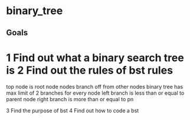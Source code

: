 # binary_tree

Goals
------
1 Find out what a binary search tree is 
2 Find out the rules of bst
rules
======
top node is root node
nodes branch off from other nodes
binary tree has max limit of 2 branches for every node
left branch is less than or equal to parent node
right branch is more than or equal to pn

3 Find the purpose of bst
4 Find out how to code a bst
